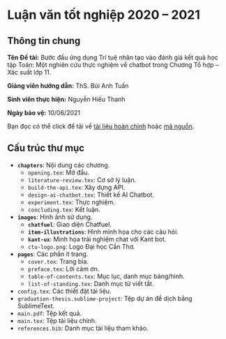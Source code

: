 # Luận văn tốt nghiệp 2020 – 2021

## Thông tin chung

**Tên Đề tài:** Bước đầu ứng dụng Trí tuệ nhân tạo vào đánh giá kết quả học tập Toán: Một nghiên cứu thực nghiệm về chatbot trong Chương Tổ hợp – Xác suất lớp 11.

**Giảng viên hướng dẫn:** ThS. Bùi Anh Tuấn

**Sinh viên thực hiện:** Nguyễn Hiếu Thanh

**Ngày bảo vệ:** 10/06/2021

Bạn đọc có thể click để tải về [tài liệu hoàn chỉnh](https://github.com/domnht/graduation-thesis/releases/download/final/Nguyen.Hieu.Thanh.K43.pdf) hoặc [mã nguồn](https://github.com/domnht/graduation-thesis/archive/refs/tags/final.zip).

## Cấu trúc thư mục

- **`chapters`**: Nội dung các chương.
  - `opening.tex`: Mở đầu.
  - `literature-review.tex`: Cơ sở lý luận.
  - `build-the-api.tex`: Xây dựng API.
  - `design-ai-chatbot.tex`: Thiết kế AI Chatbot.
  - `experiment.tex`: Thực nghiệm.
  - `concluding.tex`: Kết luận.
- **`images`**: Hình ảnh sử dụng.
  - **`chatfuel`**: Giao diện Chatfuel.
  - **`item-illustrations`**: Hình minh họa cho các câu hỏi.
  - **`kant-ux`**: Minh họa trải nghiệm chat với Kant bot.
  - `ctu-logo.png`: Logo Đại học Cần Thơ.
- **`pages`**: Các phần ít trang.
  - `cover.tex`: Trang bìa.
  - `preface.tex`: Lời cảm ơn.
  - `table-of-contents.tex`: Mục lục, danh mục bảng/hình.
  - `list-of-standing.tex`: Danh mục từ viết tắt.
- `config.tex`: Các thiết đặt tài liệu.
- `graduation-thesis.sublime-project`: Tệp dự án để dịch bằng SublimeText.
- `main.pdf`: Tệp kết quả.
- `main.tex`: Tệp tài liệu chính.
- `references.bib`: Danh mục tài liệu tham khảo.
